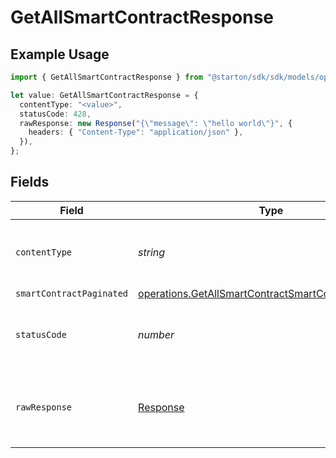# GetAllSmartContractResponse

## Example Usage

```typescript
import { GetAllSmartContractResponse } from "@starton/sdk/sdk/models/operations";

let value: GetAllSmartContractResponse = {
  contentType: "<value>",
  statusCode: 428,
  rawResponse: new Response("{\"message\": \"hello world\"}", {
    headers: { "Content-Type": "application/json" },
  }),
};
```

## Fields

| Field                                                                                                                               | Type                                                                                                                                | Required                                                                                                                            | Description                                                                                                                         |
| ----------------------------------------------------------------------------------------------------------------------------------- | ----------------------------------------------------------------------------------------------------------------------------------- | ----------------------------------------------------------------------------------------------------------------------------------- | ----------------------------------------------------------------------------------------------------------------------------------- |
| `contentType`                                                                                                                       | *string*                                                                                                                            | :heavy_check_mark:                                                                                                                  | HTTP response content type for this operation                                                                                       |
| `smartContractPaginated`                                                                                                            | [operations.GetAllSmartContractSmartContractPaginated](../../../sdk/models/operations/getallsmartcontractsmartcontractpaginated.md) | :heavy_minus_sign:                                                                                                                  | N/A                                                                                                                                 |
| `statusCode`                                                                                                                        | *number*                                                                                                                            | :heavy_check_mark:                                                                                                                  | HTTP response status code for this operation                                                                                        |
| `rawResponse`                                                                                                                       | [Response](https://developer.mozilla.org/en-US/docs/Web/API/Response)                                                               | :heavy_check_mark:                                                                                                                  | Raw HTTP response; suitable for custom response parsing                                                                             |